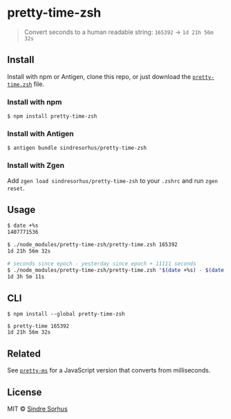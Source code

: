 # pretty-time-zsh

> Convert seconds to a human readable string: `165392` → `1d 21h 56m 32s`


## Install


Install with npm or Antigen, clone this repo, or just download the [`pretty-time.zsh`](pretty-time.zsh) file.

### Install with npm

```
$ npm install pretty-time-zsh
```

### Install with Antigen

```
$ antigen bundle sindresorhus/pretty-time-zsh
```

### Install with Zgen

Add `zgen load sindresorhus/pretty-time-zsh` to your `.zshrc` and run `zgen reset`.


## Usage

```sh
$ date +%s
1407771536

$ ./node_modules/pretty-time-zsh/pretty-time.zsh 165392
1d 21h 56m 32s

# seconds since epoch - yesterday since epoch + 11111 seconds
$ ./node_modules/pretty-time-zsh/pretty-time.zsh "$(date +%s) - $(date -v-1d +%s) + 11111"
1d 3h 5m 11s
```


## CLI

```
$ npm install --global pretty-time-zsh
```

```
$ pretty-time 165392
1d 21h 56m 32s
```


## Related

See [`pretty-ms`](https://github.com/sindresorhus/pretty-ms) for a JavaScript version that converts from milliseconds.


## License

MIT © [Sindre Sorhus](https://sindresorhus.com)


